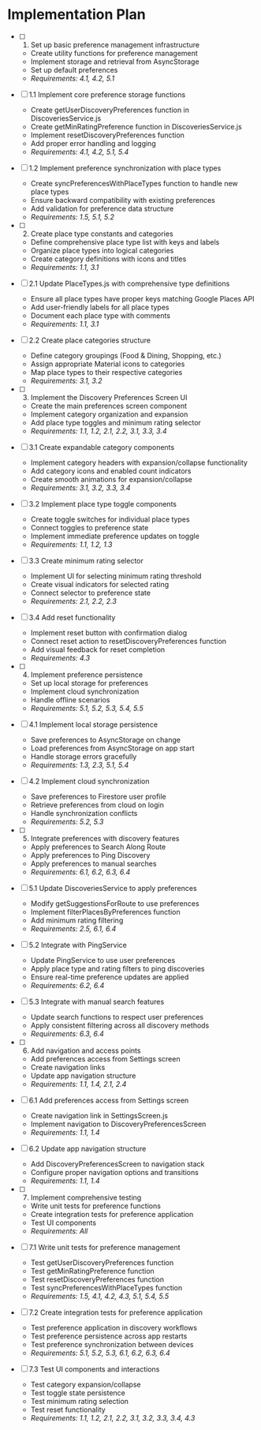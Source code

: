 # Implementation Plan

- [ ] 1. Set up basic preference management infrastructure
  - Create utility functions for preference management
  - Implement storage and retrieval from AsyncStorage
  - Set up default preferences
  - _Requirements: 4.1, 4.2, 5.1_

- [ ] 1.1 Implement core preference storage functions
  - Create getUserDiscoveryPreferences function in DiscoveriesService.js
  - Create getMinRatingPreference function in DiscoveriesService.js
  - Implement resetDiscoveryPreferences function
  - Add proper error handling and logging
  - _Requirements: 4.1, 4.2, 5.1, 5.4_

- [ ] 1.2 Implement preference synchronization with place types
  - Create syncPreferencesWithPlaceTypes function to handle new place types
  - Ensure backward compatibility with existing preferences
  - Add validation for preference data structure
  - _Requirements: 1.5, 5.1, 5.2_

- [ ] 2. Create place type constants and categories
  - Define comprehensive place type list with keys and labels
  - Organize place types into logical categories
  - Create category definitions with icons and titles
  - _Requirements: 1.1, 3.1_

- [ ] 2.1 Update PlaceTypes.js with comprehensive type definitions
  - Ensure all place types have proper keys matching Google Places API
  - Add user-friendly labels for all place types
  - Document each place type with comments
  - _Requirements: 1.1, 3.1_

- [ ] 2.2 Create place categories structure
  - Define category groupings (Food & Dining, Shopping, etc.)
  - Assign appropriate Material icons to categories
  - Map place types to their respective categories
  - _Requirements: 3.1, 3.2_

- [ ] 3. Implement the Discovery Preferences Screen UI
  - Create the main preferences screen component
  - Implement category organization and expansion
  - Add place type toggles and minimum rating selector
  - _Requirements: 1.1, 1.2, 2.1, 2.2, 3.1, 3.3, 3.4_

- [ ] 3.1 Create expandable category components
  - Implement category headers with expansion/collapse functionality
  - Add category icons and enabled count indicators
  - Create smooth animations for expansion/collapse
  - _Requirements: 3.1, 3.2, 3.3, 3.4_

- [ ] 3.2 Implement place type toggle components
  - Create toggle switches for individual place types
  - Connect toggles to preference state
  - Implement immediate preference updates on toggle
  - _Requirements: 1.1, 1.2, 1.3_

- [ ] 3.3 Create minimum rating selector
  - Implement UI for selecting minimum rating threshold
  - Create visual indicators for selected rating
  - Connect selector to preference state
  - _Requirements: 2.1, 2.2, 2.3_

- [ ] 3.4 Add reset functionality
  - Implement reset button with confirmation dialog
  - Connect reset action to resetDiscoveryPreferences function
  - Add visual feedback for reset completion
  - _Requirements: 4.3_

- [ ] 4. Implement preference persistence
  - Set up local storage for preferences
  - Implement cloud synchronization
  - Handle offline scenarios
  - _Requirements: 5.1, 5.2, 5.3, 5.4, 5.5_

- [ ] 4.1 Implement local storage persistence
  - Save preferences to AsyncStorage on change
  - Load preferences from AsyncStorage on app start
  - Handle storage errors gracefully
  - _Requirements: 1.3, 2.3, 5.1, 5.4_

- [ ] 4.2 Implement cloud synchronization
  - Save preferences to Firestore user profile
  - Retrieve preferences from cloud on login
  - Handle synchronization conflicts
  - _Requirements: 5.2, 5.3_

- [ ] 5. Integrate preferences with discovery features
  - Apply preferences to Search Along Route
  - Apply preferences to Ping Discovery
  - Apply preferences to manual searches
  - _Requirements: 6.1, 6.2, 6.3, 6.4_

- [ ] 5.1 Update DiscoveriesService to apply preferences
  - Modify getSuggestionsForRoute to use preferences
  - Implement filterPlacesByPreferences function
  - Add minimum rating filtering
  - _Requirements: 2.5, 6.1, 6.4_

- [ ] 5.2 Integrate with PingService
  - Update PingService to use user preferences
  - Apply place type and rating filters to ping discoveries
  - Ensure real-time preference updates are applied
  - _Requirements: 6.2, 6.4_

- [ ] 5.3 Integrate with manual search features
  - Update search functions to respect user preferences
  - Apply consistent filtering across all discovery methods
  - _Requirements: 6.3, 6.4_

- [ ] 6. Add navigation and access points
  - Add preferences access from Settings screen
  - Create navigation links
  - Update app navigation structure
  - _Requirements: 1.1, 1.4, 2.1, 2.4_

- [ ] 6.1 Add preferences access from Settings screen
  - Create navigation link in SettingsScreen.js
  - Implement navigation to DiscoveryPreferencesScreen
  - _Requirements: 1.1, 1.4_

- [ ] 6.2 Update app navigation structure
  - Add DiscoveryPreferencesScreen to navigation stack
  - Configure proper navigation options and transitions
  - _Requirements: 1.1, 1.4_

- [ ] 7. Implement comprehensive testing
  - Write unit tests for preference functions
  - Create integration tests for preference application
  - Test UI components
  - _Requirements: All_

- [ ] 7.1 Write unit tests for preference management
  - Test getUserDiscoveryPreferences function
  - Test getMinRatingPreference function
  - Test resetDiscoveryPreferences function
  - Test syncPreferencesWithPlaceTypes function
  - _Requirements: 1.5, 4.1, 4.2, 4.3, 5.1, 5.4, 5.5_

- [ ] 7.2 Create integration tests for preference application
  - Test preference application in discovery workflows
  - Test preference persistence across app restarts
  - Test preference synchronization between devices
  - _Requirements: 5.1, 5.2, 5.3, 6.1, 6.2, 6.3, 6.4_

- [ ] 7.3 Test UI components and interactions
  - Test category expansion/collapse
  - Test toggle state persistence
  - Test minimum rating selection
  - Test reset functionality
  - _Requirements: 1.1, 1.2, 2.1, 2.2, 3.1, 3.2, 3.3, 3.4, 4.3_